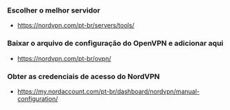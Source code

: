 ### Escolher o melhor servidor
- https://nordvpn.com/pt-br/servers/tools/

### Baixar o arquivo de configuração do OpenVPN e adicionar aqui
- https://nordvpn.com/pt-br/ovpn/

### Obter as credenciais de acesso do NordVPN
- https://my.nordaccount.com/pt-br/dashboard/nordvpn/manual-configuration/
